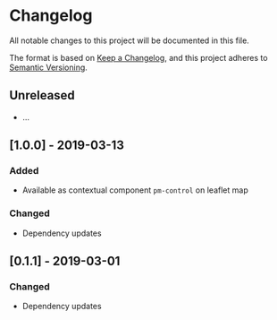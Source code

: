 # Changelog
All notable changes to this project will be documented in this file.

The format is based on [Keep a Changelog](https://keepachangelog.com/en/1.0.0/),
and this project adheres to [Semantic Versioning](https://semver.org/spec/v2.0.0.html).


## Unreleased
- …

## [1.0.0] - 2019-03-13
### Added
- Available as contextual component `pm-control` on leaflet map

### Changed
- Dependency updates

## [0.1.1] - 2019-03-01
### Changed
- Dependency updates
